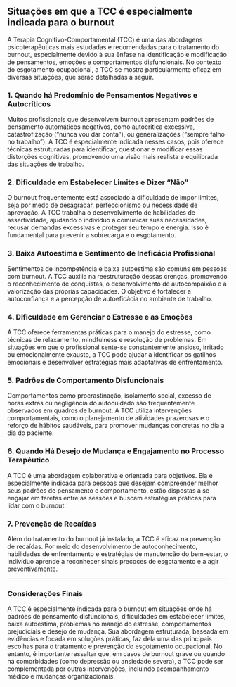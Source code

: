 
## Situações em que a TCC é especialmente indicada para o burnout

A Terapia Cognitivo-Comportamental (TCC) é uma das abordagens psicoterapêuticas mais estudadas e recomendadas para o tratamento do burnout, especialmente devido à sua ênfase na identificação e modificação de pensamentos, emoções e comportamentos disfuncionais. No contexto do esgotamento ocupacional, a TCC se mostra particularmente eficaz em diversas situações, que serão detalhadas a seguir.

### 1. **Quando há Predomínio de Pensamentos Negativos e Autocríticos**

Muitos profissionais que desenvolvem burnout apresentam padrões de pensamento automáticos negativos, como autocrítica excessiva, catastrofização (“nunca vou dar conta”), ou generalizações (“sempre falho no trabalho”). A TCC é especialmente indicada nesses casos, pois oferece técnicas estruturadas para identificar, questionar e modificar essas distorções cognitivas, promovendo uma visão mais realista e equilibrada das situações de trabalho.

### 2. **Dificuldade em Estabelecer Limites e Dizer “Não”**

O burnout frequentemente está associado à dificuldade de impor limites, seja por medo de desagradar, perfeccionismo ou necessidade de aprovação. A TCC trabalha o desenvolvimento de habilidades de assertividade, ajudando o indivíduo a comunicar suas necessidades, recusar demandas excessivas e proteger seu tempo e energia. Isso é fundamental para prevenir a sobrecarga e o esgotamento.

### 3. **Baixa Autoestima e Sentimento de Ineficácia Profissional**

Sentimentos de incompetência e baixa autoestima são comuns em pessoas com burnout. A TCC auxilia na reestruturação dessas crenças, promovendo o reconhecimento de conquistas, o desenvolvimento de autocompaixão e a valorização das próprias capacidades. O objetivo é fortalecer a autoconfiança e a percepção de autoeficácia no ambiente de trabalho.

### 4. **Dificuldade em Gerenciar o Estresse e as Emoções**

A TCC oferece ferramentas práticas para o manejo do estresse, como técnicas de relaxamento, mindfulness e resolução de problemas. Em situações em que o profissional sente-se constantemente ansioso, irritado ou emocionalmente exausto, a TCC pode ajudar a identificar os gatilhos emocionais e desenvolver estratégias mais adaptativas de enfrentamento.

### 5. **Padrões de Comportamento Disfuncionais**

Comportamentos como procrastinação, isolamento social, excesso de horas extras ou negligência do autocuidado são frequentemente observados em quadros de burnout. A TCC utiliza intervenções comportamentais, como o planejamento de atividades prazerosas e o reforço de hábitos saudáveis, para promover mudanças concretas no dia a dia do paciente.

### 6. **Quando Há Desejo de Mudança e Engajamento no Processo Terapêutico**

A TCC é uma abordagem colaborativa e orientada para objetivos. Ela é especialmente indicada para pessoas que desejam compreender melhor seus padrões de pensamento e comportamento, estão dispostas a se engajar em tarefas entre as sessões e buscam estratégias práticas para lidar com o burnout.

### 7. **Prevenção de Recaídas**

Além do tratamento do burnout já instalado, a TCC é eficaz na prevenção de recaídas. Por meio do desenvolvimento de autoconhecimento, habilidades de enfrentamento e estratégias de manutenção do bem-estar, o indivíduo aprende a reconhecer sinais precoces de esgotamento e a agir preventivamente.

---

### **Considerações Finais**

A TCC é especialmente indicada para o burnout em situações onde há padrões de pensamento disfuncionais, dificuldades em estabelecer limites, baixa autoestima, problemas no manejo do estresse, comportamentos prejudiciais e desejo de mudança. Sua abordagem estruturada, baseada em evidências e focada em soluções práticas, faz dela uma das principais escolhas para o tratamento e prevenção do esgotamento ocupacional. No entanto, é importante ressaltar que, em casos de burnout grave ou quando há comorbidades (como depressão ou ansiedade severa), a TCC pode ser complementada por outras intervenções, incluindo acompanhamento médico e mudanças organizacionais.
```
